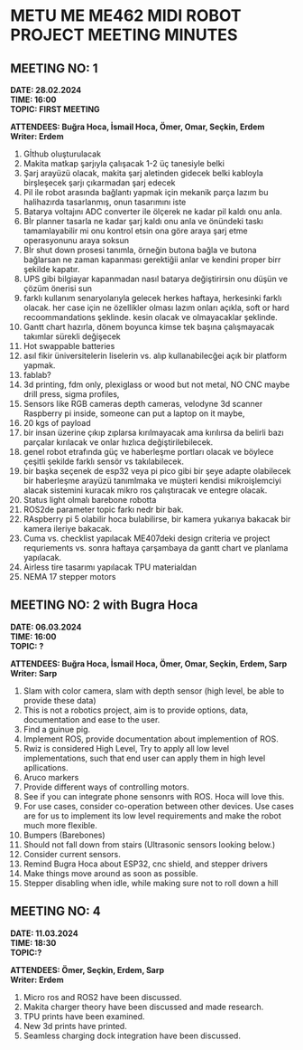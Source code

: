 # METU ME ME462 MIDI ROBOT PROJECT MEETING MINUTES   
## MEETING NO: 1   
__DATE: 28.02.2024   
TIME: 16:00   
TOPIC: FIRST MEETING__
 
__ATTENDEES: Buğra Hoca, İsmail Hoca, Ömer, Omar, Seçkin, Erdem__   
__Writer: Erdem__

1. Gİthub oluşturulacak
1. Makita matkap şarjıyla çalışacak 1-2 üç tanesiyle belki
1. Şarj arayüzü olacak, makita şarj aletinden gidecek belki kabloyla birşleşecek şarjı çıkarmadan şarj edecek
1. Pil ile robot arasında bağlantı yapmak için mekanik parça lazım bu halihazırda tasarlanmış, onun tasarımını iste
1. Batarya voltajını ADC converter ile ölçerek ne kadar pil kaldı onu anla.
1. Bİr planner tasarla ne kadar şarj kaldı onu anla ve önündeki taskı tamamlayabilir mi onu kontrol etsin ona göre araya şarj etme operasyonunu araya soksun
1. Bİr shut down prosesi tanımla, örneğin butona bağla ve butona bağlarsan ne zaman kapanması gerektiğii anlar ve kendini proper birr şekilde kapatır.
1. UPS gibi bilgiayar kapanmadan nasıl batarya değiştirirsin onu düşün ve çözüm önerisi sun
1. farklı kullanım senaryolarıyla gelecek herkes haftaya, herkesinki farklı olacak. her case için ne özellikler olması lazım onları açıkla, soft or hard recoommandations şeklinde. kesin olacak ve olmayacaklar şeklinde.
1. Gantt chart hazırla, dönem boyunca kimse tek başına çalışmayacak takımlar sürekli değişecek
1. Hot swappable batteries
1. asıl fikir üniversitelerin liselerin vs. alıp kullanabilecğei açık bir platform yapmak.
1. fablab?
1. 3d printing, fdm only, plexiglass or wood but not metal, NO CNC maybe drill press, sigma profiles, 
1. Sensors like RGB cameras depth cameras, velodyne 3d scanner Raspberry pi inside, someone can put a laptop on it maybe, 
1. 20 kgs of payload
1. bir insan üzerine çıkıp zıplarsa kırılmayacak ama kırılırsa da belirli bazı parçalar kırılacak ve onlar hızlıca değiştirilebilecek.
1. genel robot etrafında güç ve haberleşme portları olacak ve böylece çeşitli şekilde farklı sensör vs takılabilecek. 
1. bir başka seçenek de esp32 veya pi pico gibi bir şeye adapte olabilecek bir haberleşme arayüzü tanımlmaka ve müşteri kendisi mikroişlemciyi alacak sistemini kuracak mikro ros çalıştıracak ve entegre olacak.
1. Status light olmalı barebone robotta 
1. ROS2de parameter topic farkı nedr bir bak.
1. RAspberry pi 5 olabilir hoca bulabilirse, bir kamera yukarıya bakacak bir kamera ileriye bakacak. 
1. Cuma vs. checklist yapılacak ME407deki design criteria ve project requriements vs.  sonra haftaya çarşambaya da gantt chart ve planlama yapılacak. 
1. Airless tire tasarımı yapılacak TPU materialdan
1. NEMA 17 stepper motors


## MEETING NO: 2 with Bugra Hoca
__DATE: 06.03.2024   
TIME: 16:00   
TOPIC: ?__
 
__ATTENDEES: Buğra Hoca, İsmail Hoca, Ömer, Omar, Seçkin, Erdem, Sarp__   
__Writer: Sarp__

1. Slam with color camera, slam with depth sensor (high level, be able to provide these data)
2. This is not a robotics project, aim is to provide options, data, documentation and ease to the user.
3. Find a guinue pig.
4. Implement ROS, provide documentation about implemention of ROS.
5. Rwiz is considered High Level, Try to apply all low level implementations, such that end user can apply them in high level apllications.
6. Aruco markers
7. Provide different ways of controlling motors.
8. See if you can integrate phone sensonrs with ROS. Hoca will love this.
9. For use cases, consider co-operation between other devices. Use cases are for us to implement its low level requirements and make the robot much more flexible.
10. Bumpers (Barebones)
11. Should not fall down from stairs (Ultrasonic sensors looking below.)
12. Consider current sensors.
13. Remind Bugra Hoca about ESP32, cnc shield, and stepper drivers
14. Make things move around as soon as possible.
15. Stepper disabling when idle, while making sure not to roll down a hill


## MEETING NO: 4   
__DATE: 11.03.2024   
TIME: 18:30   
TOPIC:?__
 
__ATTENDEES: Ömer, Seçkin, Erdem, Sarp__   
__Writer: Erdem__

1. Micro ros and ROS2 have been discussed.
2. Makita charger theory have been discussed and made research.
3. TPU prints have been examined.
4. New 3d prints have printed.
5. Seamless charging dock integration have been discussed.
